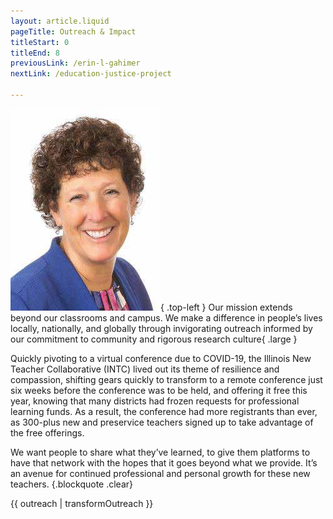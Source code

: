 ```yaml
---
layout: article.liquid
pageTitle: Outreach & Impact
titleStart: 0
titleEnd: 8
previousLink: /erin-l-gahimer
nextLink: /education-justice-project

---
```

![Karla McAdam, INTC Director](/img/karla-mcadam.png){ .top-left } Our mission extends beyond our classrooms and campus. We make a difference in people’s lives locally, nationally, and globally through invigorating outreach informed by our commitment to community and rigorous research culture{ .large }

Quickly pivoting to a virtual conference due to COVID-19, the Illinois New Teacher Collaborative (INTC) lived out its theme of resilience and compassion, shifting gears quickly to transform to a remote conference just six weeks before the conference was to be held, and offering it free this year, knowing that many districts had frozen requests for professional learning funds. As a result, the conference had more registrants than ever, as 300-plus new and preservice teachers signed up to take advantage of the free offerings.

We want people to share what they’ve learned, to give them platforms to have that network with the hopes that it goes beyond what we provide. It’s an avenue for continued professional and personal growth for these new teachers. {.blockquote .clear}

{{ outreach | transformOutreach }}